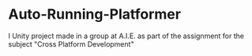 # Auto-Running-Platformer
I Unity project made in a group at A.I.E. as part of the assignment for the subject "Cross Platform Development"

